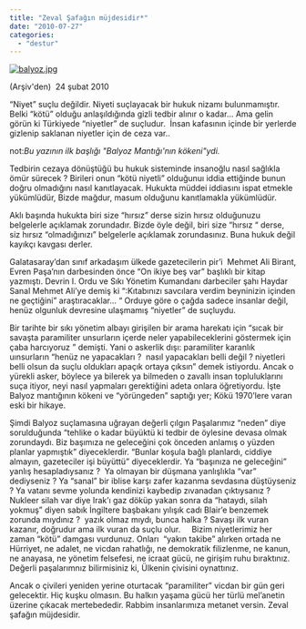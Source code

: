 ```yaml
---
title: "Zeval Şafağın müjdesidir*"
date: "2010-07-27"
categories: 
  - "destur"
---
```


[![balyoz.jpg](/uploads/2010/07/balyoz.jpg)](/uploads/2010/07/balyoz.jpg "balyoz.jpg")

(Arşiv'den)  24 şubat 2010

“Niyet” suçlu değildir. Niyeti suçlayacak bir hukuk nizamı bulunmamıştır. Belki “kötü” olduğu anlaşıldığında gizli tedbir alınır o kadar… Ama gelin görün ki Türkiyede “niyetler” de suçludur.  İnsan kafasının içinde bir yerlerde gizlenip saklanan niyetler için de ceza var..

not:_Bu yazının ilk başlığı "Balyoz Mantığı'nın kökeni"ydi._  

Tedbirin cezaya dönüştüğü bu hukuk sisteminde insanoğlu nasıl sağlıkla ömür sürecek ? Birileri onun “kötü niyetli” olduğunuı iddia ettiğinde bunun doğru olmadığını nasıl kanıtlayacak. Hukukta müddei iddiasını ispat etmekle yükümlüdür, Bizde mağdur, masum olduğunu kanıtlamakla yükümlüdür.

Aklı başında hukukta biri size “hırsız” derse sizin hırsız olduğunuzu belgelerle açıklamak zorundadır. Bizde öyle değil, biri size “hırsız “ derse, siz hırsız “olmadığınızı” belgelerle açıklamak zorundasınız. Buna hukuk değil kayıkçı kavgası derler.

Galatasaray’dan sınıf arkadaşım ülkede gazetecilerin pir’i  Mehmet Ali Birant, Evren Paşa’nın darbesinden önce “On ikiye beş var” başlıklı bir kitap yazmıştı. Devrin I. Ordu ve Sıkı Yönetim Kumandanı darbeciler şahı Haydar Sanal Mehmet Ali’ye demiş ki “:Kıtabınızı savcılara verdim beyninizin içinden ne geçtiğini” araştıracaklar... “ Orduye göre o çağda sadece insanlar değil, henüz olgunluk devresine ulaşmamış “niyetler” de suçluydu.

Bir tarihte bir sıkı yönetim albayı girişilen bir arama harekatı için “sıcak bir savaşta paramiliter unsurların içerde neler yapabileceklerini göstermek için çaba harcıyoruz ” demişti. Yani o askerlik dışı: paramiliter karanlık uınsurların “henüz ne yapacakları ?  nasıl yapacakları belli değil ? niyetleri belli olsun da suçlu oldukları apaçık ortaya çıksın” demek istiyordu. Ancak o yürekli asker, böylece ya bilerek ya bilmeden o zavallı insan topluluklarını suça itiyor, neyi nasıl yapmaları gerektiğini adeta onlara öğretiyordu. İşte Balyoz mantığının kökeni ve “yörüngeden” saptığı yer; Kökü 1970’lere varan eski bir hikaye.

Şimdi Balyoz suçlamasına uğrayan değerli çılgın Paşalarımız “neden” diye sorulduğunda “tehlike o kadar büyüktü ki tedbir de öylesine devasa olmak zorundaydı. Biz başımıza ne geleceğini çok önceden anlamış o yüzden planlar yapmıştık” diyeceklerdir. “Bunlar koşula bağlı planlardı, ciddiye almayın, gazeteciler işi büyüttü” diyeceklerdir. Ya “başınıza ne geleceğini” yanlış hesapladıysanız ?  Ya olmayan bir düşmana yanlışlıkla “var” dediyseniz ? Ya “sanal” bir iblise karşı zafer kazanma sevdasına düştüyseniz ? Ya vatanı sevme yolunda kendinizi kaybedip zıvanadan çıktıysanız ? Nukleer silah var diye Irak’ı gaz döküp yakan sonra da “hataydı, silah yokmuş” diyen sabık İngiltere başbakanı yılışık cadı Blair’e benzemek zorunda mıydınız ?  yazık olmaz mıydı, bunca halka ? Savaşı ilk vuran kazanır, doğrudur ama ilk vuran da suçlu olur.     Bizim niyetlerimiz her zaman “kötü” damgası vurdunuz. Onları  “yakın takibe” alırken ortada ne Hürriyet, ne adalet, ne vicdan rahatlığı, ne demokratik filizlenme, ne kanun, ne anayasa, ne yönetim felsefesi, ne icraat gücü, ne girişim ruhu bıraktınız. Değerli paşalarımnız bilirmisiniz ki, Ülkenin çivisini oynattınız.

Ancak o çivileri yeniden yerine oturtacak “paramiliter” vicdan bir gün geri gelecektir. Hiç kuşku olmasın. Bu halkın yaşama gücü her türlü mel’anetin üzerine çıkacak mertebededir. Rabbim insanlarımıza metanet versin. Zeval şafağın müjdesidir.
